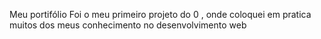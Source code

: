 Meu portifólio
Foi o meu primeiro projeto do 0 , onde coloquei em pratica muitos dos meus conhecimento no desenvolvimento web
